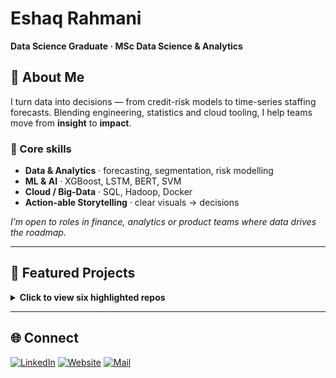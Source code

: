 <!-- README.md -->

# Eshaq Rahmani  
**Data Science Graduate · MSc Data Science & Analytics**

## 🚀 About Me
I turn data into decisions ­— from credit-risk models to time-series staffing forecasts. Blending engineering, statistics and cloud tooling, I help teams move from **insight** to **impact**.

### 🔧 Core skills
- **Data & Analytics** · forecasting, segmentation, risk modelling  
- **ML & AI** · XGBoost, LSTM, BERT, SVM  
- **Cloud / Big-Data** · SQL, Hadoop, Docker  
- **Action-able Storytelling** · clear visuals → decisions

_I’m open to roles in finance, analytics or product teams where data drives the roadmap._

---

## 📌 Featured Projects
<details>
<summary><strong>Click to view six highlighted repos</strong></summary>

| Project | What it proves | Impact |
| ------- | -------------- | ------ |
| **[Tesla Stock Analysis](…/Tesla-Stock-Prediction-Analysis)** | LSTM vs 24 k trading rules | +α returns in volatile periods |
| **[Credit-Risk Scorecards](…/Credit-Risk-Scoring-Project)** | Logistic scorecard build | ↓ defaults, better APR tiers |
| **[Ambulance Call Forecasts](…/Time-Series-Forecasting-Ambulance-Service-Calls)** | TBATS / ARIMA | Optimal shift sizing |
| **[20-Newsgroups NLP](…/Text-Categorization-NLP-Newsgrouping)** | BERT vs Naïve Bayes | 7-point F1 lift |
| **[Car-Insurance Cross-Sell](…/Car-Insurance-Prediction-ML)** | XGBoost targeting | ROC-AUC 0.775 |
| **[norsk-skjema-info](…/norsk-skjema-info)** | Serverless React + Supabase | Modern CI/CD demo |

</details>

---

## 🌐 Connect
[![LinkedIn](https://img.shields.io/badge/LinkedIn-blue?logo=linkedin&logoColor=white)](https://www.linkedin.com/in/eshaq-rahmani-495043197/) 
[![Website](https://img.shields.io/badge/Portfolio-grey?logo=githubpages&logoColor=white)](https://eshaq95.github.io) 
[![Mail](https://img.shields.io/badge/email-me-red?logo=gmail&logoColor=white)](mailto:eshaqrahmani@gmail.com)

<!-- GitHub profile cards (optional) -->
<!--
![Eshaq's GitHub stats](https://github-readme-stats.vercel.app/api?username=eshaq95&show_icons=true&hide_title=true)
-->

